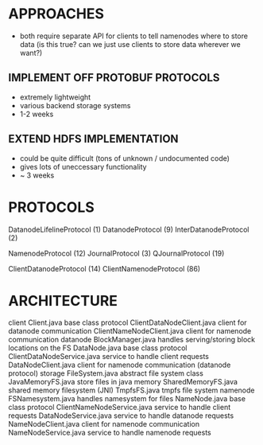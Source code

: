 # APPROACHES
- both require separate API for clients to tell namenodes where to store data
    (is this true? can we just use clients to store data wherever we want?)
## IMPLEMENT OFF PROTOBUF PROTOCOLS
- extremely lightweight
- various backend storage systems
- 1-2 weeks
## EXTEND HDFS IMPLEMENTATION
- could be quite difficult (tons of unknown / undocumented code)
- gives lots of uneccessary functionality
- ~ 3 weeks

# PROTOCOLS
DatanodeLifelineProtocol (1)
DatanodeProtocol (9)
InterDatanodeProtocol (2)

NamenodeProtocol (12)
JournalProtocol (3)
QJournalProtocol (19)

ClientDatanodeProtocol (14)
ClientNamenodeProtocol (86)

# ARCHITECTURE
client
    Client.java                         base class
    protocol
        ClientDataNodeClient.java       client for datanode communication
        ClientNameNodeClient.java       client for namenode communication
datanode
    BlockManager.java                   handles serving/storing block locations on the FS
    DataNode.java                       base class
    protocol
        ClientDataNodeService.java      service to handle client requests
        DataNodeClient.java             client for namenode communication (datanode protocol)
    storage
        FileSystem.java                 abstract file system class
        JavaMemoryFS.java               store files in java memory
        SharedMemoryFS.java             shared memory filesystem (JNI)
        TmpfsFS.java                    tmpfs file system
namenode
    FSNamesystem.java                   handles namesystem for files
    NameNode.java                       base class
    protocol
        ClientNameNodeService.java      service to handle client requests
        DataNodeService.java            service to handle datanode requests
        NameNodeClient.java             client for namenode communication
        NameNodeService.java            service to handle namenode requests
